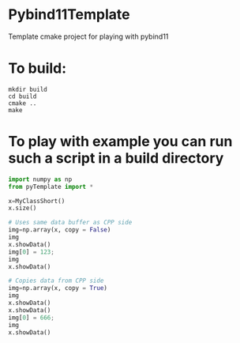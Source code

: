 # Pybind11Template
Template cmake project for playing with pybind11

# To build:
```
mkdir build
cd build
cmake ..
make
```

# To play with example you can run such a script in a build directory
``` python
import numpy as np
from pyTemplate import *

x=MyClassShort()
x.size()

# Uses same data buffer as CPP side
img=np.array(x, copy = False)
img
x.showData()
img[0] = 123;
img
x.showData()

# Copies data from CPP side
img=np.array(x, copy = True)
img
x.showData()
x.showData()
img[0] = 666;
img
x.showData()
```
